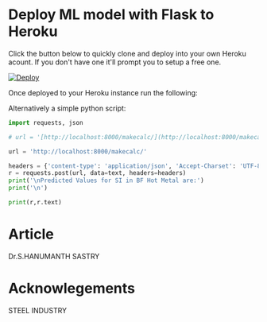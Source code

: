 # Deploy ML model with Flask to Heroku

Click the button below to quickly clone and deploy into your own Heroku acount.
If you don't have one it'll prompt you to setup a free one.

[![Deploy](https://www.herokucdn.com/deploy/button.svg)](https://heroku.com/deploy)

Once deployed to your Heroku instance run the following:

Alternatively a simple python script:

```python
import requests, json

# url = '[http://localhost:8000/makecalc/](http://localhost:8000/makecalc/)'

url = 'http://localhost:8000/makecalc/' 

headers = {'content-type': 'application/json', 'Accept-Charset': 'UTF-8'}
r = requests.post(url, data=text, headers=headers)
print('\nPredicted Values for SI in BF Hot Metal are:')
print('\n')

print(r,r.text)


```

# Article

Dr.S.HANUMANTH SASTRY

# Acknowlegements

STEEL INDUSTRY

